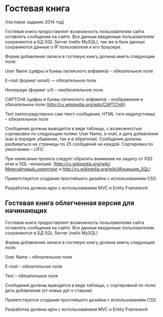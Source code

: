 # Гостевая книга 
(тестовое задание 2014 год)

Гостевая книга предоставляет возможность пользователям сайта оставлять сообщения на сайте. Все данные введенные пользователем сохраняются в БД SQL Server (либо MySQL), так же в базе данных сохраняются данные о IP пользователя и его браузере.

Форма добавления записи в гостевую книгу должна иметь следующие поля:

User Name (цифры и буквы латинского алфавита) – обязательное поле

E-mail (формат email) — обязательное поле

Homepage (формат url) – необязательное поле

CAPTCHA (цифры и буквы латинского алфавита) – изображение и обязательное поле (http://ru.wikipedia.org/wiki/CAPTCHA)

Text (непосредственно сам текст сообщения, HTML тэги недопустимы) – обязательное поле

 

Сообщения должны выводится в виде таблицы, с возможностью сортировки по следующим полям: User Name, e-mail, и дата добавления (как в порядке убывания, так и в обратном). Сообщения должны разбиваться на страницы по 25 сообщений на каждой. Сортировка по умолчанию – LIFO.

При написании проекта следует обратить внимание на защиту от XSS атак и SQL –инъекций. (http://ru.wikipedia.org/wiki/Межсайтовый_скриптинг и http://ru.wikipedia.org/wiki/Инъекция_SQL)

Приветствуется создания простейшего дизайна с использованием CSS.

Разработка должна идти с использованием MVC и Entity Framework



## Гостевая книга облегченная версия для начинающих

Гостевая книга предоставляет возможность пользователям сайта оставлять сообщения на сайте. Все данные введенные пользователем сохраняются в БД SQL Server (либо MySQL)

Форма добавления записи в гостевую книгу должна иметь следующие поля:

User Name – обязательное поле

E-mail – обязательное поле

Text – обязательное поле

 

Сообщения должны выводится в виде таблицы, с сортировкой по полю дата добавления (от новых дат к старым). 

Приветствуется создания простейшего дизайна с использованием CSS.

Разработка должна идти с использованием MVC и Entity Framework
